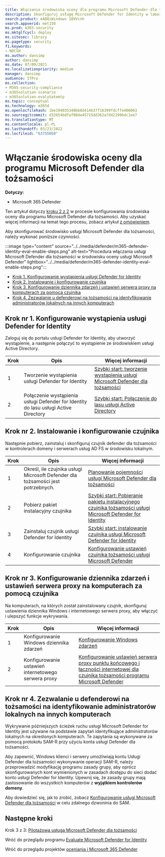 ```yaml
---
title: Włączanie środowiska oceny dla programu Microsoft Defender dla tożsamości
description: Skonfiguruj usługę Microsoft Defender for Identity w laboratorium Microsoft 365 Defender testowym lub środowisku pilotażowym, instalując & czujnik i wykrywając administratorów lokalnych na innych komputerach.
search.product: eADQiWindows 10XVcnh
search.appverid: met150
ms.prod: m365-security
ms.mktglfcycl: deploy
ms.sitesec: library
ms.pagetype: security
f1.keywords:
- NOCSH
ms.author: dansimp
author: dansimp
ms.date: 07/09/2021
ms.localizationpriority: medium
manager: dansimp
audience: ITPro
ms.collection:
- M365-security-compliance
- m365solution-scenario
- m365solution-evalutatemtp
ms.topic: conceptual
ms.technology: m365d
ms.openlocfilehash: 1be194035348bb8d414b37f16399fdcffe406063
ms.sourcegitcommit: d32654bdfaf08de45715dd362a7d42199bdc1ee7
ms.translationtype: MT
ms.contentlocale: pl-PL
ms.lasthandoff: 03/23/2022
ms.locfileid: "63755050"
---
```

# <a name="enable-the-evaluation-environment-for-microsoft-defender-for-identity"></a>Włączanie środowiska oceny dla programu Microsoft Defender dla tożsamości

**Dotyczy:**
- Microsoft 365 Defender

Ten artykuł dotyczy [kroku 2 z 2](eval-defender-identity-overview.md) w procesie konfigurowania środowiska oceny dla programu Microsoft Defender dla tożsamości. Aby uzyskać więcej informacji na temat tego procesu, zobacz artykuł [z omówieniem](eval-defender-identity-overview.md).

Aby skonfigurować środowisko usługi Microsoft Defender dla tożsamości, należy wykonać poniższe czynności. 

:::image type="content" source="../../media/defender/m365-defender-identity-eval-enable-steps.png" alt-text="Procedura włączania usługi Microsoft Defender dla tożsamości w środowisku oceny usługi Microsoft Defender" lightbox="../../media/defender/m365-defender-identity-eval-enable-steps.png":::

- [Krok 1. Konfigurowanie wystąpienia usługi Defender for Identity](#step-1-set-up-the-defender-for-identity-instance)
- [Krok 2. Instalowanie i konfigurowanie czujnika](#step-2-install-and-configure-the-sensor)
- [Krok 3. Konfigurowanie dziennika zdarzeń i ustawień serwera proxy na komputerach za pomocą czujnika](#step-3-configure-event-log-and-proxy-settings-on-machines-with-the-sensor)
- [Krok 4. Zezwalanie u defenderowi na tożsamości na identyfikowanie administratorów lokalnych na innych komputerach](#step-4-allow-defender-for-identity-to-identify-local-admins-on-other-computers)

## <a name="step-1-set-up-the-defender-for-identity-instance"></a>Krok nr 1. Konfigurowanie wystąpienia usługi Defender for Identity

Zaloguj się do portalu usługi Defender for Identity, aby utworzyć wystąpienie, a następnie połączyć to wystąpienie ze środowiskiem usługi Active Directory. 

|  Krok | Opis     |Więcej informacji  |
|---------|---------|---------|
|1     | Tworzenie wystąpienia usługi Defender for Identity        | [Szybki start: tworzenie wystąpienia usługi Microsoft Defender dla tożsamości](/defender-for-identity/install-step1)        |
|2     | Połączenie wystąpienia usługi Defender for Identity do lasu usługi Active Directory   | [Szybki start: Połączenie do lasu usługi Active Directory](/defender-for-identity/install-step2)  |

## <a name="step-2-install-and-configure-the-sensor"></a>Krok nr 2. Instalowanie i konfigurowanie czujnika

Następnie pobierz, zainstaluj i skonfiguruj czujnik defender dla tożsamości w kontrolerach domeny i serwerach usług AD FS w środowisku lokalnym.

|  Krok | Opis     |Więcej informacji  |
|---------|---------|---------|
|1     | Określ, ile czujnika usługi Microsoft Defender dla tożsamości jest potrzebnych.        | [Planowanie pojemności usługi Microsoft Defender dla tożsamości](/defender-for-identity/capacity-planning)   |
|2     | Pobierz pakiet instalacyjny czujnika  |  [Szybki start: Pobieranie pakietu instalacyjnego czujnika tożsamości usługi Microsoft Defender for Identity](/defender-for-identity/install-step3)   |
|3     | Zainstaluj czujnik usługi Defender for Identity    |  [Szybki start: instalowanie czujnika usługi Microsoft Defender for Identity](/defender-for-identity/install-step4)       |
|4     | Konfigurowanie czujnika       |  [Konfigurowanie ustawień czujnika tożsamości usługi Microsoft Defender ](/defender-for-identity/install-step5)   |

## <a name="step-3-configure-event-log-and-proxy-settings-on-machines-with-the-sensor"></a>Krok nr 3. Konfigurowanie dziennika zdarzeń i ustawień serwera proxy na komputerach za pomocą czujnika

Na komputerach, na których został zainstalowany czujnik, skonfiguruj ustawienia dziennika Windows i internetowego serwera proxy, aby włączyć i ulepszyć funkcje wykrywania.

|  Krok | Opis     |Więcej informacji  |
|---------|---------|---------|
|1     | Konfigurowanie Windows dziennika zdarzeń         | [Konfigurowanie Windows zdarzeń](/defender-for-identity/configure-windows-event-collection)        |
|2     | Konfigurowanie ustawień internetowego serwera proxy        | [Konfigurowanie ustawień serwera proxy punktu końcowego i łączności internetowej dla czujnika tożsamości programu Microsoft Defender](/defender-for-identity/configure-proxy)        |

## <a name="step-4-allow-defender-for-identity-to-identify-local-admins-on-other-computers"></a>Krok nr 4. Zezwalanie u defenderowi na tożsamości na identyfikowanie administratorów lokalnych na innych komputerach

Wykrywanie późniejszych ścieżek ruchu usługi Microsoft Defender for Identity jest używane na podstawie zapytań identyfikujące administratorów lokalnych na określonych komputerach. Te zapytania są wykonywane za pomocą protokołu SAM-R przy użyciu konta usługi Defender dla tożsamości. 

Aby zapewnić, Windows klienci i serwery umożliwiają kontu Usługi Defender dla tożsamości wykonywanie operacji SAM-R, należy przeprowadzić modyfikację programu zasady grupy, aby oprócz skonfigurowanych kont wymienionych w zasadach dostępu do sieci dodać konto usługi Defender for Identity. Upewnij się, że zasady grupy mają zastosowanie do wszystkich komputerów z **wyjątkiem kontrolerów domeny**.

Aby dowiedzieć się, jak to zrobić, zobacz [Konfigurowanie usługi Microsoft Defender dla tożsamości](/defender-for-identity/install-step8-samr) w celu zdalnego dzwoninia do SAM. 

## <a name="next-steps"></a>Następne kroki

Krok 3 z 3: [Pilotażowa usługa Microsoft Defender dla tożsamości](eval-defender-identity-pilot.md)

Wróć do przeglądu programu [Evaluate Microsoft Defender for Identity](eval-defender-identity-overview.md)

Wróć do przeglądu projektów [oceniania i Microsoft 365 Defender](eval-overview.md)
